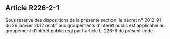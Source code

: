 ## Article R226-2-1

Sous réserve des dispositions de la présente section, le décret n° 2012-91 du 26 janvier 2012 relatif aux
groupements d'intérêt public est applicable au groupement d'intérêt public régi par l'article L. 226-6 du
présent code.

